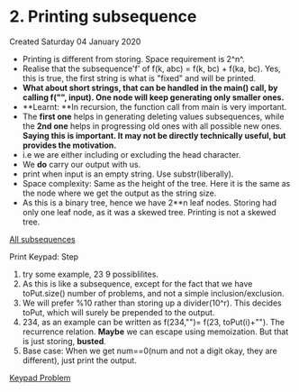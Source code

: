 # 2. Printing subsequence
Created Saturday 04 January 2020


* Printing is different from storing. Space requirement is 2^n^.
* Realise that the subsequence'f' of f(k, abc)  = f(k, bc) + f(ka, bc). Yes, this is true, the first string is what is "fixed" and will be printed. 
* **What about short strings, that can be handled in the main() call, by calling f("", input). One node will keep generating only smaller ones.**
* **Learnt: **In recursion, the function call from main is very important.
* The **first one** helps in generating deleting values subsequences, while the **2nd one** helps in progressing old ones with all possible new ones. **Saying this is important. It may not be directly technically useful, but provides the motivation.**
* i.e we are either including or excluding the head character.
* We **do** carry our output with us.
* print when input is an empty string. Use substr(liberally).
* Space complexity: Same as the height of the tree. Here it is the same as the node where we get the output as the string size.
* As this is a binary tree, hence we have 2**n leaf nodes. Storing had only one leaf node, as it was a skewed tree. Printing is not a skewed tree.

[All subsequences](./2._Printing_subsequence/all_subsequences.cpp)

Print Keypad:
Step 

1. try some example, 23 9 possiblilites.
2. As this is like a subsequence, except for the fact that we have toPut.size() number of problems, and not a simple inclusion/exclusion.
3. We will prefer %10 rather than storing up a divider(10^r). This decides toPut, which will surely be prepended to the output.
4. 234, as an example can be written as f(234,"")= f(23, toPut(i)+""). The recurrence relation. **Maybe** we can escape using memoization. But that is just storing, **busted**.
5. Base case: When we get num==0(num and not a digit okay, they are different), just print the output. 

[Keypad Problem](./2._Printing_subsequence/print_keypad.cpp)

